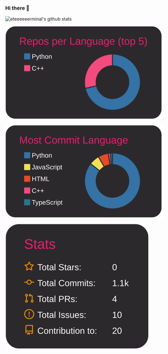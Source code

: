 ### Hi there 👋

<!--
**eteeeeeerminal/eteeeeeerminal** is a ✨ _special_ ✨ repository because its `README.md` (this file) appears on your GitHub profile.

Here are some ideas to get you started:

- 🔭 I’m currently working on ...
- 🌱 I’m currently learning ...
- 👯 I’m looking to collaborate on ...
- 🤔 I’m looking for help with ...
- 💬 Ask me about ...
- 📫 How to reach me: ...
- 😄 Pronouns: ...
- ⚡ Fun fact: ...
-->
![eteeeeeerminal's github stats](https://github-readme-stats.vercel.app/api?username=eteeeeeerminal&theme=monokai&show_icons=true)

[![](https://raw.githubusercontent.com/eteeeeeerminal/eteeeeeerminal/main/profile-summary-card-output/monokai/1-repos-per-language.svg)](https://github.com/vn7n24fzkq/github-profile-summary-cards)

[![](https://raw.githubusercontent.com/eteeeeeerminal/eteeeeeerminal/main/profile-summary-card-output/monokai/2-most-commit-language.svg)](https://github.com/vn7n24fzkq/github-profile-summary-cards)

[![](https://raw.githubusercontent.com/eteeeeeerminal/eteeeeeerminal/main/profile-summary-card-output/monokai/3-stats.svg)](https://github.com/vn7n24fzkq/github-profile-summary-cards)
